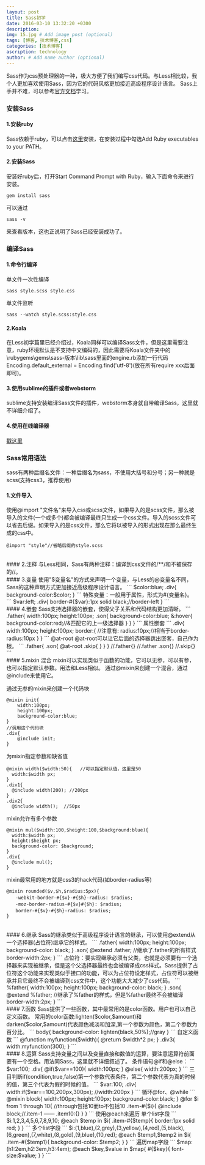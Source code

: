 ```yaml
---
layout: post
title: Sass初学
date: 2016-03-10 13:32:20 +0300
description: 
img: 15.jpg # Add image post (optional)
tags: [博客, 技术博客,css]
categories: [技术博客]
ascription: technology
author: # Add name author (optional)
---
```

Sass作为css预处理器的一种，极大方便了我们编写css代码。与Less相比较，我个人更加喜欢使用Sass，因为它的代码风格更加接近高级程序设计语言。
Sass上手并不难，可以参考[官方文档](http://sass.bootcss.com/docs/sass-reference/)学习。
### 安装Sass
#### 1.安装ruby
Sass依赖于ruby，可以点击[这里](http://rubyinstaller.org/downloads)安装，在安装过程中勾选Add Ruby executables to your PATH。
#### 2.安装Sass
安装好ruby后，打开Start Command Prompt with Ruby，输入下面命令来进行安装。
```
gem install sass
```

可以通过
```
sass -v
```
来查看版本，这也正说明了Sass已经安装成功了。
<br>
### 编译Sass
#### 1.命令行编译
单文件一次性编译
```
sass style.scss style.css
```
单文件监听
```
sass --watch style.scss:style.css
```
#### 2.Koala
在Less初学篇里已经介绍过，Koala同样可以编译Sass文件，但是这里需要注意，ruby环境默认是不支持中文编码的，因此需要将Koala文件夹中的\rubygems\gems\sass-版本\lib\sass里面的engine.rb添加一行代码Encoding.default_external = Encoding.find('utf-8')(放在所有require xxx后面即可)。
#### 3.使用sublime的插件或者webstorm
sublime支持安装编译Sass文件的插件，webstorm本身就自带编译Sass，这里就不详细介绍了。
#### 4.使用在线编译器 
[戳这里](http://www.sassmeister.com/)
<br>
### Sass常用语法
sass有两种后缀名文件：一种后缀名为sass，不使用大括号和分号；另一种就是scss(支持css3，推荐使用)
#### 1.文件导入
使用@import "文件名"来导入css或scss文件，如果导入的是scss文件，那么被导入的文件(一个或多个)都会被编译最终只生成一个css文件。导入的scss文件可以省去后缀。如果导入的是css文件，那么它将以被导入的形式出现在那么最终生成的css中。

```
@import "style"//省略后缀的style.scss
```
<br>
#### 2.注释
与Less相同，Sass有两种注释：编译到css文件的/**/和不被保存的//。
<br>
#### 3.变量
使用"$变量名"的方式来声明一个变量，与Less的@变量名不同，Sass的这种声明方式更加接近高级程序设计语言。
```
$color:blue;
.div{
    background-color:$color;
}
```
特殊变量：一般用于属性，形式为#{变量名}。
```
$var:left;
.div{
    border-#{$var}:1px solid black;//border-left
}
```
<br>
#### 4.嵌套
Sass支持选择器的嵌套，使得父子关系和代码结构更加清晰。
```
.father{
    width:100px;
    height:100px;
    .son{
        background-color:blue;
        &:hover{
             background-color:red;//&匹配它的上一级选择器
        }
    }
}
```
属性嵌套
```
.div{
    width:100px;
    height:100px;
    border:{    //注意有:
        radius:10px;//相当于border-radius:10px
    }
}
```
@at-root
@at-root可以让它后面的选择器跳出嵌套，自己作为根。
```
.father{
    .son{
        @at-root .skip{
        }
    }
}
//.father{}
//.father .son{}
//.skip{}
```
<br>
#### 5.mixin 混合
mixin可以实现类似于函数的功能，它可以无参，可以有参，也可以指定默认参数。用法和Less相似。
通过@mixin来创建一个混合，通过@include来使用它。

通过无参的mixin来创建一个代码块
```
@mixin init{
    width:100px;
    height:100px;
    background-color:blue;
}
//调用这个代码块
.div{
    @include init;
}
```
为mixin指定参数和缺省值
```
@mixin width($width:50){   //可以指定默认值，这里是50
  width:$width px;
}
.div1{
  @include width(200); //200px
}
.div2{
  @include width();  //50px
```
mixin允许有多个参数
```
@mixin mul($width:100,$height:100,$background:blue){
  width:$width px;
  height:$height px;
  background-color: $background;
}
.div{
  @include mul();
}
```
mixin最常用的地方就是css3的hack代码(如border-radius等)
```
@mixin rounded($v,$h,$radius:5px){
　　-webkit-border-#{$v}-#{$h}-radius: $radius;
　　-moz-border-radius-#{$v}#{$h}: $radius;
　　border-#{$v}-#{$h}-radius: $radius;
}
```
<br>
#### 6.继承
Sass的继承类似于高级程序设计语言的继承，可以使用@extend从一个选择器(占位符)继承它的样式。
```
.father{
  width:100px;
  height:100px;
  background-color: black;
}
.son{
  @extend .father;  //继承了.father的所有样式
  border-width:2px;
}
```
占位符：要实现继承必须有父类，也就是必须要有一个选择器来实现被继承，但是这个父选择器最终也会被编译成css样式。Sass提供了占位符这个功能来实现类似于接口的功能，可以为占位符设定样式，占位符可以被继承并且它最终不会被编译到css文件中，这个功能大大减少了css代码。
```
%father{
  width:100px;
  height:100px;
  background-color: black;
}
.son{
  @extend %father;  //继承了%father的样式，但是%father最终不会被编译
  border-width:2px;
}
```
<br>
#### 7.函数
Sass提供了一些函数，其中最常用的是color函数。用户也可以自己定义函数。
常用的color函数:lighten($color,$amount)和darken($color,$amount)代表颜色减淡和加深,第一个参数为颜色，第二个参数为百分比。
```
body{
  background-color: lighten(black,50%);//gray
}
```
自定义函数
```
@function myfunction($width){
  @return $width*2 px;
}
.div3{
  width:myfunction(300);
}
```
<br>
#### 8.运算
Sass支持变量之间以及变量直接和数值的运算，要注意运算符前面要有一个空格。用法同Sass，这里就不详细叙述了。
条件语句@if和@else：
```
$var:100;
.div{
    @if($var==100){
    width:100px;
}
    @else{
    width:200px;
}
```
三目判断if(condition,true,false)第一个参数代表条件，第二个参数代表为真的时候的值，第三个代表为假的时候的值。
```
$var:100;
.div{
    width:if($var==100,200px,300px);   //width:200px
}
```
循环@for、@while
```
@mixin block{
    width:100px;
    height:100px;
    background-color:black;
}
@for $i from 1 through 10{    //through包括10而to不包括10
  .item-#{$i}{
    @include block;//.item-1 —— .item10:{}
  }
}
```
使用@each来遍历
单个list字段
```
$i:1,2,3,4,5,6,7,8,9,10;
@each $temp in $i{
  .item-#{$temp}{
    border:1px solid red;
  }
}
```
多个list字段
```
$i:(1,blue),(2,grey),(3,yellow),(4,red),(5,black),(6,green),(7,white),(8,gold),(9,blue),(10,red);
@each $temp1,$temp2 in $i{
  .item-#{$temp1}{
    background-color: $temp2;
  }
}
```
遍历map字段
```
$map:(h1:2em,h2:3em,h3:4em);
@each $key,$value in $map{
  #{$key}{
    font-size:$value;
  }
}
```